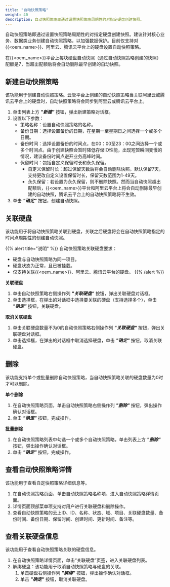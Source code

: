 ```yaml
---
title: "自动快照策略"
weight: 40
description: 自动快照策略即通过设置快照策略周期性的对指定硬盘创建快照。
---
```


自动快照策略即通过设置快照策略周期性的对指定硬盘创建快照。建议针对核心业务、数据类业务创建自动快照策略，以加强数据保护。目前仅支持对{{<oem_name>}}、阿里云、腾讯云平台上的硬盘设置自动快照策略。

在{{<oem_name>}}平台上每块硬盘自动快照（通过自动快照策略创建的快照）配额是7，当超出配额后将会自动删除最早创建的自动快照。


## 新建自动快照策略

该功能用于创建自动快照策略。云管平台上创建的自动快照策略当关联阿里云或腾讯云平台上的硬盘时，自动快照策略将会同步到阿里云或腾讯云平台上。

1. 单击列表上方 **_"新建"_** 按钮，弹出新建策略对话框。
2. 设置以下参数：
    - 策略名称：设置自动快照策略的名称。
    - 备份日期：选择设置备份的日期，在星期一至星期日之间选择一个或多个日期。
    - 备份时间：选择设置备份的时间点，在00：00至23：00之间选择一个或多个时间点。由于创建快照会暂时降低存储IO性能，出现短暂瞬间变慢的情况，建议备份时间点避开业务高峰时间。
    - 保留时间：包括自定义保留时长和永久保留。
        - 自定义保留时长：超过保留天数后将会自动删除快照，默认保留7天，支持更改自定义设置保留时长，保留天数范围为1-49天。
        - 永久保留：若设置为永久保留，则不删除快照。然而当自动快照超出配额后，{{<oem_name>}}平台和阿里云平台上将会自动删除最早创建的自动快照，腾讯云平台上的自动快照策略将不生效。
3. 单击 **_"确定"_** 按钮，创建自动快照。

## 关联硬盘

该功能用于将自动快照策略关联到硬盘，关联之后硬盘将会在自动快照策略指定的时间点周期性的创建自动快照。

{{% alert title="说明" %}}
自动快照策略关联硬盘要求：

- 硬盘与自动快照策略为同一项目。
- 硬盘状态为正常，且已被挂载。
- 仅支持关联{{<oem_name>}}、阿里云、腾讯云平台的硬盘。
{{% /alert %}}

**关联硬盘**

1. 单击自动快照策略右侧操作列 **_"关联硬盘"_** 按钮，弹出关联硬盘对话框。
2. 单击选择框，在弹出的对话框中选择要关联的硬盘（支持选择多个），单击 **_"确定"_** 按钮，关联硬盘。

**取消关联硬盘**

1. 单击关联硬盘数量不为0的自动快照策略右侧操作列 **_"关联硬盘"_** 按钮，弹出关联硬盘对话框。
2. 单击选择框，在弹出的对话框中取消选择硬盘，单击 **_"确定"_** 按钮，取消关联硬盘。

## 删除

该功能支持单个或批量删除自动快照策略，当自动快照策略关联的硬盘数量为0时才可以删除。

**单个删除**

1. 在自动快照策略页面，单击自动快照策略右侧操作列 **_"删除"_** 按钮，弹出操作确认对话框。
2. 单击 **_"确定"_** 按钮，完成操作。

**批量删除**

1. 在自动快照策略列表中勾选一个或多个自动快照策略，单击列表上方 **_"删除"_** 按钮，弹出操作确认对话框。
2. 单击 **_"确定"_** 按钮，完成操作。 

## 查看自动快照策略详情

该功能用于查看自定快照策略详细信息等。

1. 在自动快照策略页面，单击自动快照策略名称项，进入自动快照策略详情页面。
2. 详情页面顶部菜单项支持对用户进行关联硬盘和删除操作。
3. 查看自动快照策略的云上ID、ID、名称、状态、域、项目、关联硬盘数量、备份时间、备份日期、保留时间、创建时间、更新时间、备注等。

## 查看关联硬盘信息

该功能用于查看自动快照策略关联的硬盘信息。

1. 在自动快照策略详情页面，单击“关联硬盘”页签，进入关联硬盘列表。
2. 解绑硬盘：该功能用于取消自动快照策略与硬盘的关联。
   1. 单击硬盘右侧操作列 **_"解绑"_** 按钮，弹出操作确认对话框。
   2. 单击 **_"确定"_** 按钮，取消关联硬盘。

